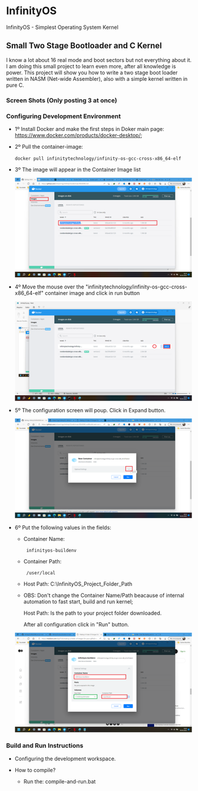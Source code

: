 # InfinityOS
InfinityOS - Simplest Operating System Kernel

## Small Two Stage Bootloader and C Kernel

I know a lot about 16 real mode and boot sectors but not everything about it. I
am doing this small project to learn even more, after all knowledge is power. This
project will show you how to write a two stage boot loader written in NASM (Net-wide Assembler), also with a simple kernel
written in pure C.

### Screen Shots (Only posting 3 at once)


### Configuring Development Environment
- 1º Install Docker and make the first steps in Doker main page: https://www.docker.com/products/docker-desktop/;
- 2º Pull the container-image:
     
     ``docker pull infinitytechnology/infinity-os-gcc-cross-x86_64-elf``
- 3º The image will appear in the Container Image list

    ![screenshot1](docs/docker/screenshot1.png)
    
- 4º Move the mouse over the "infinitytechnology/infinity-os-gcc-cross-x86_64-elf" container image and click in run button

    ![screenshot2](docs/docker/screenshot2.png)
    
- 5º The configuration screen will poup. Click in Expand button.

    ![screenshot3](docs/docker/screenshot3.png)
    
- 6º Put the following values in the fields:
    - Container Name: 
        
           infinityos-buildenv 
        
    - Container Path: 
 
           /user/local
        
    - Host Path: C:\InfinityOS_Project_Folder_Path
    - OBS: Don't change the Container Name/Path beacause of internal automation to fast start, build and run kernel;

      Host Path: Is the path to your project folder downloaded.
      
      After all configuration click in "Run" button.

    ![screenshot4](docs/docker/screenshot4.png)

### Build and Run Instructions

 - Configuring the development workspace.

 - How to compile?
    - Run the: compile-and-run.bat
